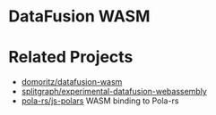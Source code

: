 # DataFusion WASM


# Related Projects
- [domoritz/datafusion-wasm](https://github.com/domoritz/datafusion-wasm/tree/main)
- [splitgraph/experimental-datafusion-webassembly](https://github.com/splitgraph/experimental-datafusion-webassembly/tree/main)
- [pola-rs/js-polars](https://github.com/pola-rs/js-polars) WASM binding to Pola-rs
